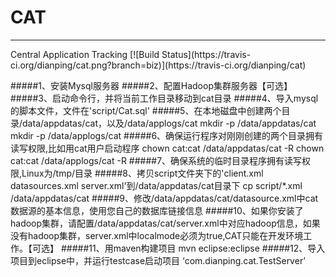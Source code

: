 CAT 
===
<hr>
Central Application Tracking  [![Build Status](https://travis-ci.org/dianping/cat.png?branch=biz)](https://travis-ci.org/dianping/cat)

#####1、安装Mysql服务器
#####2、配置Hadoop集群服务器【可选】
#####3、启动命令行，并将当前工作目录移动到cat目录
#####4、导入mysql的脚本文件，文件在'script/Cat.sql'
#####5、在本地磁盘中创建两个目录/data/appdatas/cat，以及/data/applogs/cat
		mkdir -p /data/appdatas/cat 
		mkdir -p /data/applogs/cat 
#####6、确保运行程序对刚刚创建的两个目录拥有读写权限,比如用cat用户启动程序
        chown cat:cat /data/appdatas/cat -R
        chown cat:cat /data/applogs/cat -R
#####7、确保系统的临时目录程序拥有读写权限,Linux为/tmp/目录
#####8、拷贝script文件夹下的'client.xml datasources.xml server.xml'到/data/appdatas/cat目录下
		cp script/*.xml /data/appdatas/cat 
#####9、修改/data/appdatas/cat/datasource.xml中cat数据源的基本信息，使用您自己的数据库链接信息
#####10、如果你安装了hadoop集群，请配置/data/appdatas/cat/server.xml中对应hadoop信息，如果没有hadoop集群，server.xml中localmode必须为true,CAT只能在开发环境工作。【可选】
#####11、用maven构建项目
        mvn eclipse:eclipse
#####12、导入项目到eclipse中，并运行testcase启动项目 ‘com.dianping.cat.TestServer’